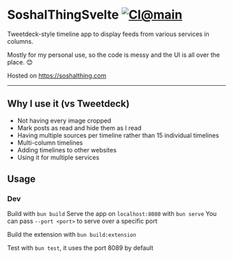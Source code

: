 # SoshalThingSvelte [![CI@main](https://github.com/misabiko/SoshalThingSvelte/actions/workflows/ci.yml/badge.svg?branch=main "CI@main")](https://github.com/misabiko/SoshalThingSvelte/actions/workflows/ci.yml)

Tweetdeck-style timeline app to display feeds from various services in columns.

Mostly for my personal use, so the code is messy and the UI is all over the place. 😊

Hosted on https://soshalthing.com

---
## Why I use it (vs Tweetdeck)
- Not having every image cropped
- Mark posts as read and hide them as I read
- Having multiple sources per timeline rather than 15 individual timelines
- Multi-column timelines
- Adding timelines to other websites
- Using it for multiple services

## Usage

### Dev
Build with `bun build`
Serve the app  on `localhost:8080` with `bun serve`
You can pass `--port <port>` to serve over a specific port

Build the extension with `bun build:extension`

Test with `bun test`, it uses the port 8089 by default

[//]: # (TODO Fix opening multiple user modal user timelines)
[//]: # (TODO Finish fixing linting)
[//]: # (TODO Try removing eslint-disable no-unnecessary-condition)
[//]: # (TODO +2 Fix svelte-fa)
[//]: # (TODO +1 Add extension popup to inject soshal)
[//]: # (TODO +1 Make eslint work for svelte files scripts)
[//]: # (TODO +1 Persist auto refresh)
[//]: # (TODO Activate rune mode)
[//]: # (TODO Rename favviewer to injected)
[//]: # (TODO Add "one time endpoints" to timeline options)
[//]: # (TODO Print vscode's problems)
[//]: # (TODO "Third-party cookie will be blocked in future Chrome versions as part of Privacy Sandbox.")
[//]: # (TODO Filter for "article from X service")
[//]: # (TODO Lint github workflows)
[//]: # (TODO Go through project's TODOs)
